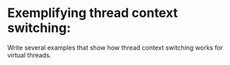 # Exemplifying thread context switching:
Write several examples that show how thread context switching works for virtual threads.